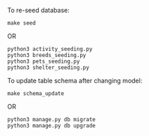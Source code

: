 To re-seed database:
```
make seed
```
OR
```
python3 activity_seeding.py
python3 breeds_seeding.py
python3 pets_seeding.py
python3 shelter_seeding.py
```

To update table schema after changing model:
```
make schema_update
```
OR
```
python3 manage.py db migrate
python3 manage.py db upgrade
```
